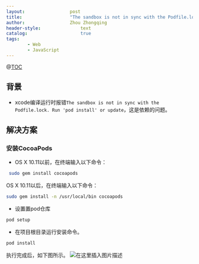 ```yaml
---
layout:					post
title:					"The sandbox is not in sync with the Podfile.lock. Run ‘pod install‘ or update"
author:					Zhou Zhongqing
header-style:				text
catalog:					true
tags:
		- Web
		- JavaScript
---
```

@[TOC](目录)
## 背景
- xcode编译运行时报错`The sandbox is not in sync with the Podfile.lock. Run 'pod install' or update`，这是依赖的问题。
## 解决方案
### 安装CocoaPods
- OS X 10.11以前，在终端输入以下命令：
```bash
 sudo gem install cocoapods
```
OS X 10.11以后，在终端输入以下命令：

```bash
sudo gem install -n /usr/local/bin cocoapods
```
- 设置置pod仓库

```bash
pod setup
```
- 在项目根目录运行安装命令。

```bash
pod install
```
执行完成后，如下图所示。
![在这里插入图片描述](https://i-blog.csdnimg.cn/blog_migrate/a392b7a3f81f23de4857927ed106eb6d.png)
